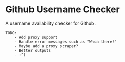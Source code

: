 # Github Username Checker
A username availability checker for Github.

    TODO:
        - Add proxy support
        - Handle error messages such as "Whoa there!"
        - Maybe add a proxy scraper?
        - Better outputs
        - :^)

